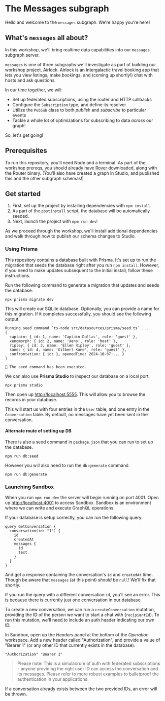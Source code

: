 # The Messages subgraph

Hello and welcome to the `messages` subgraph. We're happy you're here!

## What's `messages` all about?

In this workshop, we'll bring realtime data capabilities into our `messages` subgraph server.

`messages` is one of three subgraphs we'll investigate as part of building our workshop project, Airlock. Airlock is an intergalactic travel booking app that lets you view listings, make bookings, and (coming up shortly!) chat with hosts and ask questions.

In our time together, we will:

- Set up federated subscriptions, using the router and HTTP callbacks
- Configure the `Subscription` type, and define its resolver
- Utilize the `PubSub` class to both _publish_ and _subscribe_ to particular events
- Tackle a whole lot of optimizations for subscribing to data _across_ our graph!

So, let's get going!

## Prerequisites

To run this repository, you'll need Node and a terminal. As part of the workshop prereqs, you should already have [Rover](https://www.apollographql.com/docs/rover/) downloaded, along with the Router binary. (You'll also have created a graph in Studio, and published this and the other subgraph schemas!)

## Get started

1. First, set up the project by installing dependencies with `npm install`.
1. As part of the `postinstall` script, the database will be automatically seeded.
1. Next, launch the project with `npm run dev`!

As we proceed through the workshop, we'll install additional dependencies and walk through how to publish our schema changes to Studio.

### Using Prisma

This repository contains a database built with Prisma. It's set up to run the migration that seeds the database right after you run `npm install`. However, if you need to make updates subsequent to the initial install, follow these instructions.

Run the following command to generate a migration that updates and seeds the database.

```
npx prisma migrate dev
```

This will create our SQLite database. Optionally, you can provide a name for this migration. If it completes successfully, you should see the following output:

```
Running seed command `ts-node src/datasources/prisma/seed.ts` ...
{
  captain: { id: 1, name: 'Captain Dallas', role: 'guest' },
  xenomorph: { id: 2, name: 'Xeno', role: 'host' },
  ripley: { id: 3, name: 'Ellen Ripley', role: 'guest' },
  kane: { id: 4, name: 'Gilbert Kane', role: 'guest' },
  confrontation: { id: 1, openedTime: 2024-10-07:... }
}

🌱 The seed command has been executed.
```

We can also use **Prisma Studio** to inspect our database on a local port.

```
npx prisma studio
```

Then open up [http://localhost:5555](http://localhost:5555). This will allow you to browse the records in your database.

This will start us with four entries in the `User` table, and one entry in the `Conversation` table. By default, no messages have yet been sent in the conversation.

#### Alternate route of setting up DB

There is also a seed command in `package.json` that you can run to set up the database.

```
npm run db:seed
```

However you will also need to run the `db:generate` command.

```
npm run db:generate
```

### Launching Sandbox

When you run `npm run dev` the server will begin running on port 4001. Open up [http://localhost:4001](http://localhost:4001) to access Sandbox. Sandbox is an environment where we can write and execute GraphQL operations.

If your database is setup correctly, you can run the following query:

```
query GetConversation {
  conversation(id: "1") {
    id
    createdAt
    messages {
      id
      text
    }
  }
}
```

And get a response containing the conversation's `id` and `createdAt` time. Though be aware that `messages` (at this point) _should_ be `null`! We'll fix that shortly.

If you run the query with a different conversation `id`, you'll see an error. This is because there is currently just one conversation in our database.

To create a new conversation, we can run a `createConversation` mutation, providing the ID of the person we want to start a chat with (`recipientId`). To run this mutation, we'll need to include an auth header indicating our own ID.

In Sandbox, open up the _Headers_ panel at the bottom of the _Operation_ workspace. Add a new header called "Authorization", and provide a value of "Bearer 1" (or any other ID that currently exists in the database).

```
"Authorization" "Bearer 1"
```

> Please note: This is a simulacrum of auth with federated subscriptions - anyone providing the right user ID can access the conversation and its messages. Please refer to more robust examples to bulletproof the authentication in your applications.

If a conversation already exists between the two provided IDs, an error will be thrown.
